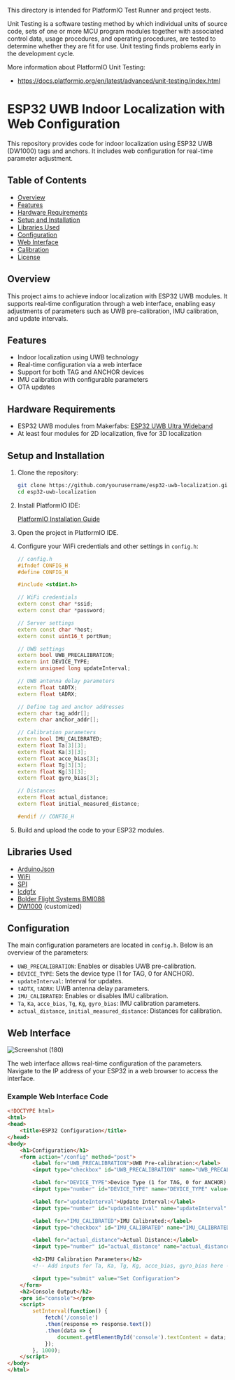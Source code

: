 
This directory is intended for PlatformIO Test Runner and project tests.

Unit Testing is a software testing method by which individual units of
source code, sets of one or more MCU program modules together with associated
control data, usage procedures, and operating procedures, are tested to
determine whether they are fit for use. Unit testing finds problems early
in the development cycle.

More information about PlatformIO Unit Testing:
- https://docs.platformio.org/en/latest/advanced/unit-testing/index.html

# ESP32 UWB Indoor Localization with Web Configuration

This repository provides code for indoor localization using ESP32 UWB (DW1000) tags and anchors. It includes web configuration for real-time parameter adjustment.

## Table of Contents

- [Overview](#overview)
- [Features](#features)
- [Hardware Requirements](#hardware-requirements)
- [Setup and Installation](#setup-and-installation)
- [Libraries Used](#libraries-used)
- [Configuration](#configuration)
- [Web Interface](#web-interface)
- [Calibration](#calibration)
- [License](#license)

## Overview

This project aims to achieve indoor localization with ESP32 UWB modules. It supports real-time configuration through a web interface, enabling easy adjustments of parameters such as UWB pre-calibration, IMU calibration, and update intervals.

## Features

- Indoor localization using UWB technology
- Real-time configuration via a web interface
- Support for both TAG and ANCHOR devices
- IMU calibration with configurable parameters
- OTA updates

## Hardware Requirements

- ESP32 UWB modules from Makerfabs: [ESP32 UWB Ultra Wideband](https://www.makerfabs.com/esp32-uwb-ultra-wideband.html)
- At least four modules for 2D localization, five for 3D localization

## Setup and Installation

1. Clone the repository:

    ```sh
    git clone https://github.com/yourusername/esp32-uwb-localization.git
    cd esp32-uwb-localization
    ```

2. Install PlatformIO IDE:

    [PlatformIO Installation Guide](https://platformio.org/install/ide?install=vscode)

3. Open the project in PlatformIO IDE.

4. Configure your WiFi credentials and other settings in `config.h`:

    ```cpp
    // config.h
    #ifndef CONFIG_H
    #define CONFIG_H

    #include <stdint.h>

    // WiFi credentials
    extern const char *ssid;
    extern const char *password;

    // Server settings
    extern const char *host;
    extern const uint16_t portNum;

    // UWB settings
    extern bool UWB_PRECALIBRATION;
    extern int DEVICE_TYPE;
    extern unsigned long updateInterval;

    // UWB antenna delay parameters
    extern float tADTX;
    extern float tADRX;

    // Define tag and anchor addresses
    extern char tag_addr[];
    extern char anchor_addr[];

    // Calibration parameters
    extern bool IMU_CALIBRATED;
    extern float Ta[3][3];
    extern float Ka[3][3];
    extern float acce_bias[3];
    extern float Tg[3][3];
    extern float Kg[3][3];
    extern float gyro_bias[3];

    // Distances
    extern float actual_distance;
    extern float initial_measured_distance;

    #endif // CONFIG_H
    ```

5. Build and upload the code to your ESP32 modules.

## Libraries Used

- [ArduinoJson](https://arduinojson.org/)
- [WiFi](https://github.com/espressif/arduino-esp32/tree/master/libraries/WiFi)
- [SPI](https://github.com/espressif/arduino-esp32/tree/master/libraries/SPI)
- [lcdgfx](https://github.com/lexus2k/lcdgfx)
- [Bolder Flight Systems BMI088](https://github.com/bolderflight/BMI088)
- [DW1000](https://github.com/thotro/arduino-dw1000) (customized)

## Configuration

The main configuration parameters are located in `config.h`. Below is an overview of the parameters:

- `UWB_PRECALIBRATION`: Enables or disables UWB pre-calibration.
- `DEVICE_TYPE`: Sets the device type (1 for TAG, 0 for ANCHOR).
- `updateInterval`: Interval for updates.
- `tADTX`, `tADRX`: UWB antenna delay parameters.
- `IMU_CALIBRATED`: Enables or disables IMU calibration.
- `Ta`, `Ka`, `acce_bias`, `Tg`, `Kg`, `gyro_bias`: IMU calibration parameters.
- `actual_distance`, `initial_measured_distance`: Distances for calibration.

## Web Interface

![Screenshot (180)](https://github.com/mehtivakili/iu/assets/36546765/5dd2f83e-7647-453c-86a0-8497d68edb5a)


The web interface allows real-time configuration of the parameters. Navigate to the IP address of your ESP32 in a web browser to access the interface.

### Example Web Interface Code

```html
<!DOCTYPE html>
<html>
<head>
    <title>ESP32 Configuration</title>
</head>
<body>
    <h1>Configuration</h1>
    <form action="/config" method="post">
        <label for="UWB_PRECALIBRATION">UWB Pre-calibration:</label>
        <input type="checkbox" id="UWB_PRECALIBRATION" name="UWB_PRECALIBRATION" checked><br><br>

        <label for="DEVICE_TYPE">Device Type (1 for TAG, 0 for ANCHOR):</label>
        <input type="number" id="DEVICE_TYPE" name="DEVICE_TYPE" value="1"><br><br>

        <label for="updateInterval">Update Interval:</label>
        <input type="number" id="updateInterval" name="updateInterval" value="200"><br><br>

        <label for="IMU_CALIBRATED">IMU Calibrated:</label>
        <input type="checkbox" id="IMU_CALIBRATED" name="IMU_CALIBRATED"><br><br>

        <label for="actual_distance">Actual Distance:</label>
        <input type="number" id="actual_distance" name="actual_distance" value="7.19"><br><br>

        <h2>IMU Calibration Parameters</h2>
        <!-- Add inputs for Ta, Ka, Tg, Kg, acce_bias, gyro_bias here -->

        <input type="submit" value="Set Configuration">
    </form>
    <h2>Console Output</h2>
    <pre id="console"></pre>
    <script>
        setInterval(function() {
            fetch('/console')
            .then(response => response.text())
            .then(data => {
                document.getElementById('console').textContent = data;
            });
        }, 1000);
    </script>
</body>
</html>
